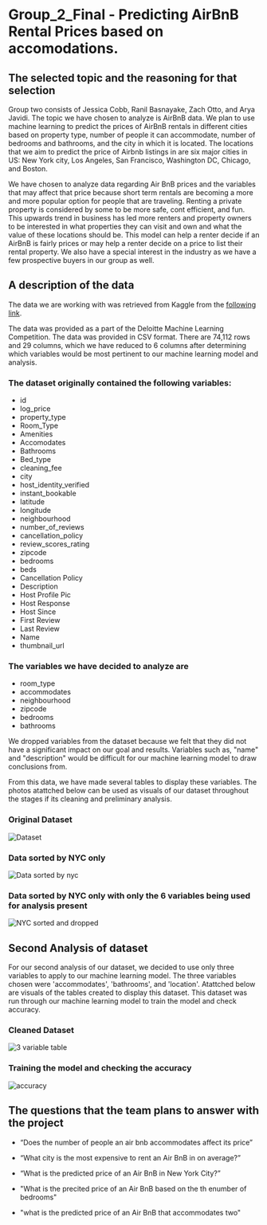 # Group_2_Final - Predicting AirBnB Rental Prices based on accomodations. 


## The selected topic and the reasoning for that selection 

Group two consists of Jessica Cobb, Ranil Basnayake, Zach Otto, and Arya Javidi. The topic we have chosen to analyze is AirBnB data. We plan to use machine learning to predict the prices of AirBnB rentals in different cities based on property type, number of people it can accommodate, number of bedrooms and bathrooms, and the city in which it is located. The locations that we aim to predict the price of Airbnb listings in are six major cities in US: New York city, Los Angeles,  San Francisco, Washington DC, Chicago, and Boston.

We have chosen to analyze data regarding Air BnB prices and the variables that may affect that price because short term rentals are becoming a more and more popular option for people that are traveling. Renting a private property is considered by some to be more safe, cont efficient, and fun. This upwards trend in business has led more renters and property owners to be interested in what properties they can visit and own and what the value of these locations should be. This model can help a renter decide if an AirBnB is fairly prices or may help a renter decide on a price to list their rental property. We also have a special interest in the industry as we have a few prospective buyers in our group as well.


## A description of the data 

The data we are working with was retrieved from Kaggle from the [following link](https://www.kaggle.com/datasets/rudymizrahi/airbnb-listings-in-major-us-cities-deloitte-ml/).

The data was provided as a part of the Deloitte Machine Learning Competition. The data was provided in CSV format. There are 74,112 rows and 29 columns, which we have reduced to 6 columns after determining which variables would be most pertinent to our machine learning model and analysis.

### The dataset originally contained the following variables: 
* id
* log_price
* property_type
* Room_Type
* Amenities
* Accomodates
* Bathrooms
* Bed_type
* cleaning_fee
* city
* host_identity_verified
* instant_bookable
* latitude
* longitude
* neighbourhood
* number_of_reviews
* cancellation_policy
* review_scores_rating
* zipcode
* bedrooms
* beds
* Cancellation Policy
* Description
* Host Profile Pic
* Host Response
* Host Since
* First Review
* Last Review
* Name
* thumbnail_url

### The variables we have decided to analyze are 

* room_type
* accommodates
* neighbourhood
* zipcode
* bedrooms
* bathrooms

We dropped variables from the dataset because we felt that they did not have a significant impact on our goal and results. Variables such as, "name" and "description" would be difficult for our machine learning model to draw conclusions from. 

From this data, we have made several tables to display these variables. The photos atattched below can be used as visuals of our dataset throughout the stages if its cleaning and preliminary analysis.

### Original Dataset 

![Dataset](https://user-images.githubusercontent.com/69175360/217972232-3676a107-e411-4de0-9bcd-b168f3e1d67c.JPG)

### Data sorted by NYC only

![Data sorted by nyc](https://user-images.githubusercontent.com/69175360/217972285-fdaeb068-1bac-452b-8d32-6f7c217c28eb.JPG)

### Data sorted by NYC only with only the 6 variables being used for analysis present 

![NYC sorted and dropped](https://user-images.githubusercontent.com/69175360/217972345-e5724def-0c74-4251-9c4e-e619c5c12782.JPG)


## Second Analysis of dataset

For our second analysis of our dataset, we decided to use only three variables to apply to our machine learning model. The three variables chosen were 'accommodates',	'bathrooms', and	'location'. Atattched below are visuals of the tables created to display this dataset. This dataset was run through our machine learning model to train the model and check accuracy. 

### Cleaned Dataset

![3 variable table](https://user-images.githubusercontent.com/69175360/217973044-09d7f164-f34d-468c-8f75-f6d562469c7b.JPG)

### Training the model and checking the accuracy

![accuracy](https://user-images.githubusercontent.com/69175360/217973058-c90b5b7d-f435-4ef3-b541-6487c552dbe9.JPG)


## The questions that the team plans to answer with the project 

* “Does the number of people an air bnb accommodates affect its price”
 
* “What city is the most expensive to rent an Air BnB in on average?”

* “What is the predicted price of an Air BnB in New York City?”

* "What is the precited price of an Air BnB based on the th enumber of bedrooms"

* "what is the predicted price of an Air BnB that accommodates two"
